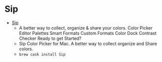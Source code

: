 # Sip
- [Sip](https://sipapp.io/)
  -  A better way to collect, organize & share your colors. Color Picker Editor Palettes Smart Formats Custom Formats Color Dock Contrast Checker Ready to get Started?
  - Sip Color Picker for Mac. A better way to collect organize and Share colors.
  - `brew cask install Sip`
